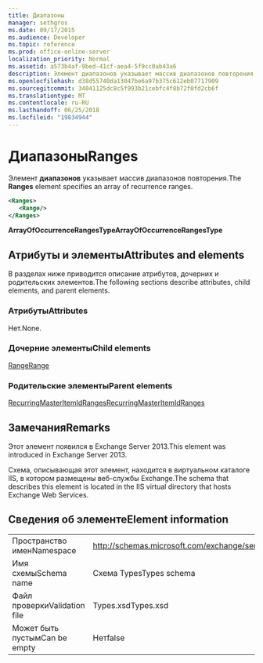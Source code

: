```yaml
---
title: Диапазоны
manager: sethgros
ms.date: 09/17/2015
ms.audience: Developer
ms.topic: reference
ms.prod: office-online-server
localization_priority: Normal
ms.assetid: a573b4af-9bed-41cf-aea4-5f9cc0ab43a6
description: Элемент диапазонов указывает массив диапазонов повторения.
ms.openlocfilehash: d38d55740da13047be6a97b375c612eb07717909
ms.sourcegitcommit: 34041125dc8c5f993b21cebfc4f8b72f0fd2cb6f
ms.translationtype: MT
ms.contentlocale: ru-RU
ms.lasthandoff: 06/25/2018
ms.locfileid: "19834944"
---
```

# <a name="ranges"></a><span data-ttu-id="b9578-103">Диапазоны</span><span class="sxs-lookup"><span data-stu-id="b9578-103">Ranges</span></span>

<span data-ttu-id="b9578-104">Элемент **диапазонов** указывает массив диапазонов повторения.</span><span class="sxs-lookup"><span data-stu-id="b9578-104">The **Ranges** element specifies an array of recurrence ranges.</span></span> 
  
```XML
<Ranges>
   <Range/>
</Ranges>
```

 <span data-ttu-id="b9578-105">**ArrayOfOccurrenceRangesType**</span><span class="sxs-lookup"><span data-stu-id="b9578-105">**ArrayOfOccurrenceRangesType**</span></span>
## <a name="attributes-and-elements"></a><span data-ttu-id="b9578-106">Атрибуты и элементы</span><span class="sxs-lookup"><span data-stu-id="b9578-106">Attributes and elements</span></span>

<span data-ttu-id="b9578-107">В разделах ниже приводится описание атрибутов, дочерних и родительских элементов.</span><span class="sxs-lookup"><span data-stu-id="b9578-107">The following sections describe attributes, child elements, and parent elements.</span></span>
  
### <a name="attributes"></a><span data-ttu-id="b9578-108">Атрибуты</span><span class="sxs-lookup"><span data-stu-id="b9578-108">Attributes</span></span>

<span data-ttu-id="b9578-109">Нет.</span><span class="sxs-lookup"><span data-stu-id="b9578-109">None.</span></span>
  
### <a name="child-elements"></a><span data-ttu-id="b9578-110">Дочерние элементы</span><span class="sxs-lookup"><span data-stu-id="b9578-110">Child elements</span></span>

[<span data-ttu-id="b9578-111">Range</span><span class="sxs-lookup"><span data-stu-id="b9578-111">Range</span></span>](range.md)
  
### <a name="parent-elements"></a><span data-ttu-id="b9578-112">Родительские элементы</span><span class="sxs-lookup"><span data-stu-id="b9578-112">Parent elements</span></span>

[<span data-ttu-id="b9578-113">RecurringMasterItemIdRanges</span><span class="sxs-lookup"><span data-stu-id="b9578-113">RecurringMasterItemIdRanges</span></span>](recurringmasteritemidranges.md)
  
## <a name="remarks"></a><span data-ttu-id="b9578-114">Замечания</span><span class="sxs-lookup"><span data-stu-id="b9578-114">Remarks</span></span>

<span data-ttu-id="b9578-115">Этот элемент появился в Exchange Server 2013.</span><span class="sxs-lookup"><span data-stu-id="b9578-115">This element was introduced in Exchange Server 2013.</span></span>
  
<span data-ttu-id="b9578-116">Схема, описывающая этот элемент, находится в виртуальном каталоге IIS, в котором размещены веб-службы Exchange.</span><span class="sxs-lookup"><span data-stu-id="b9578-116">The schema that describes this element is located in the IIS virtual directory that hosts Exchange Web Services.</span></span>
  
## <a name="element-information"></a><span data-ttu-id="b9578-117">Сведения об элементе</span><span class="sxs-lookup"><span data-stu-id="b9578-117">Element information</span></span>

|||
|:-----|:-----|
|<span data-ttu-id="b9578-118">Пространство имен</span><span class="sxs-lookup"><span data-stu-id="b9578-118">Namespace</span></span>  <br/> |http://schemas.microsoft.com/exchange/services/2006/types  <br/> |
|<span data-ttu-id="b9578-119">Имя схемы</span><span class="sxs-lookup"><span data-stu-id="b9578-119">Schema name</span></span>  <br/> |<span data-ttu-id="b9578-120">Схема Types</span><span class="sxs-lookup"><span data-stu-id="b9578-120">Types schema</span></span>  <br/> |
|<span data-ttu-id="b9578-121">Файл проверки</span><span class="sxs-lookup"><span data-stu-id="b9578-121">Validation file</span></span>  <br/> |<span data-ttu-id="b9578-122">Types.xsd</span><span class="sxs-lookup"><span data-stu-id="b9578-122">Types.xsd</span></span>  <br/> |
|<span data-ttu-id="b9578-123">Может быть пустым</span><span class="sxs-lookup"><span data-stu-id="b9578-123">Can be empty</span></span>  <br/> |<span data-ttu-id="b9578-124">Нет</span><span class="sxs-lookup"><span data-stu-id="b9578-124">false</span></span>  <br/> |
   

